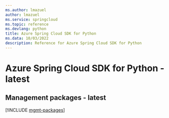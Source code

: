 ```yaml
---
ms.author: lmazuel
author: lmazuel
ms.service: springcloud
ms.topic: reference
ms.devlang: python
title: Azure Spring Cloud SDK for Python
ms.data: 10/03/2022
description: Reference for Azure Spring Cloud SDK for Python
---
```

# Azure Spring Cloud SDK for Python - latest

## Management packages - latest
[!INCLUDE [mgmt-packages](spring-cloud-mgmt-index.md)]